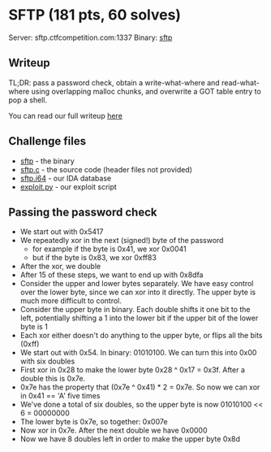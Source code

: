 # SFTP (181 pts, 60 solves)

Server: sftp.ctfcompetition.com:1337
Binary: [sftp](sftp)

## Writeup

TL;DR: pass a password check, obtain a write-what-where and read-what-where using overlapping malloc chunks, and overwrite a GOT table entry to pop a shell.

You can read our full writeup [here](#)

## Challenge files

* [sftp](sftp) - the binary
* [sftp.c](sftp.c) - the source code (header files not provided)
* [sftp.i64](sftp.i64) - our IDA database
* [exploit.py](sftp_pwn.py) - our exploit script

## Passing the password check

- We start out with 0x5417
- We repeatedly xor in the next (signed!) byte of the password
  - for example if the byte is 0x41, we xor 0x0041
  - but if the byte is 0x83, we xor 0xff83
- After the xor, we double
- After 15 of these steps, we want to end up with 0x8dfa
- Consider the upper and lower bytes separately. We have easy control over the lower byte, since we can xor into it directly. The upper byte is much more difficult to control.
- Consider the upper byte in binary. Each double shifts it one bit to the left, potentially shifting a 1 into the lower bit if the upper bit of the lower byte is 1
- Each xor either doesn't do anything to the upper byte, or flips all the bits (0xff)
- We start out with 0x54. In binary: 01010100. We can turn this into 0x00 with six doubles
- First xor in 0x28 to make the lower byte 0x28 ^ 0x17 = 0x3f. After a double this is 0x7e.
- 0x7e has the property that (0x7e ^ 0x41) * 2 = 0x7e. So now we can xor in 0x41 == 'A' five times
- We've done a total of six doubles, so the upper byte is now 01010100 << 6 = 00000000
- The lower byte is 0x7e, so together: 0x007e
- Now xor in 0x7e. After the next double we have 0x0000
- Now we have 8 doubles left in order to make the upper byte 0x8d
